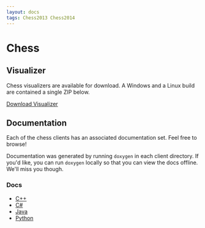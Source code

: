 ```yaml
---
layout: docs
tags: Chess2013 Chess2014
---
```


# Chess

## Visualizer

Chess visualizers are available for download. A Windows and a Linux
build are contained a single ZIP below.

<a href="https://s3.amazonaws.com/siggame-old-visualizer-builds/chess-visualizers.zip" class="btn btn-info">
Download Visualizer <i class="fa fa-play-circle"></i>
</a>

## Documentation

Each of the chess clients has an associated documentation set. Feel
free to browse!

Documentation was generated by running ``doxygen`` in each client
directory. If you'd like, you can run ``doxygen`` locally so that you
can view the docs offline. We'll miss you though.

### Docs

* [C++](/chess/doxygen/cpp)
* [C#](/chess/doxygen/csharp)
* [Java](/chess/doxygen/java)
* [Python](/chess/doxygen/python)
